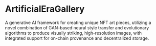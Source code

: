 # ArtificialEraGallery
A generative AI framework for creating unique NFT art pieces, utilizing a novel combination of GAN-based neural style transfer and evolutionary algorithms to produce visually striking, high-resolution images, with integrated support for on-chain provenance and decentralized storage.
